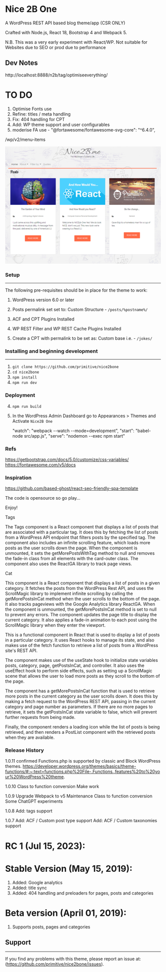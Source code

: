 # Nice 2B One
A WordPress REST API based blog theme/app (CSR ONLY)

Crafted with Node.js, React 18, Bootstrap 4 and Webpack 5.

N.B. This was a very early experiment with React/WP.
Not suitable for Websites due to SEO or prod due to performance 

## Dev Notes

http://localhost:8888/n2b/tag/optimiseeverything/



# TO DO
1. Optimise Fonts use
2. Refine: titles / meta handling
3. Fix: 404 handling for CPT
4. Add: WP theme support and user configurables
5. moderise FA use - "@fortawesome/fontawesome-svg-core": "^6.4.0",

/wp/v2/menu-items


![screenshot](public/screenshot.jpg)

### Setup
-----

The following pre-requisites should be in place for the theme to work:

1. WordPress version 6.0 or later
2. Posts permalink set set to: Custom Structure - `/posts/%postname%/`

3. ACF and CPT Plugins Installed
4. WP REST Filter and WP REST Cache Plugins Installed

5. Create a CPT with permalink to be set as: Custom base i.e. - `/jokes/`

### Installing and beginning development
------------------------------------

1. `git clone https://github.com/primitive/nice2bone`
2. `cd nice2bone`
3. `npm install`
4. `npm run dev`

### Deployment
4. `npm run build`
5. In the WordPress Admin Dashboard go to Appearances > Themes and Activate `Nice2B One`

    "watch": "webpack --watch --mode=development",
    "start": "babel-node src/app.js",
    "serve": "nodemon --exec npm start"

### Refs
https://getbootstrap.com/docs/5.0/customize/css-variables/
https://fontawesome.com/v5/docs

### Inspiration
https://github.com/based-ghost/react-seo-friendly-spa-template

The code is opensource so go play...

Enjoy!



Tags

The Tags component is a React component that displays a list of posts that are associated with a particular tag. It does this by fetching the list of posts from a WordPress API endpoint that filters posts by the specified tag. The component also includes an infinite scrolling feature, which loads more posts as the user scrolls down the page. When the component is unmounted, it sets the getMorePostsWithTag method to null and removes the fade-in class from all elements with the card-outer class. The component also uses the ReactGA library to track page views.

Cat

This component is a React component that displays a list of posts in a given category. It fetches the posts from the WordPress Rest API, and uses the ScrollMagic library to implement infinite scrolling by calling the getMorePostsInCat method when the user scrolls to the bottom of the page. It also tracks pageviews with the Google Analytics library ReactGA. When the component is unmounted, the getMorePostsInCat method is set to null to prevent any errors. The component updates the page title to display the current category. It also applies a fade-in animation to each post using the ScrollMagic library when they enter the viewport.

This is a functional component in React that is used to display a list of posts in a particular category. It uses React hooks to manage its state, and also makes use of the fetch function to retrieve a list of posts from a WordPress site's REST API.

The component makes use of the useState hook to initialize state variables posts, category, page, getPostsInCat, and controller. It also uses the useEffect hook to perform side effects, such as setting up a ScrollMagic scene that allows the user to load more posts as they scroll to the bottom of the page.

The component has a getMorePostsInCat function that is used to retrieve more posts in the current category as the user scrolls down. It does this by making a fetch request to the WordPress REST API, passing in the current category and page number as parameters. If there are no more pages to retrieve, it sets the getPostsInCat state variable to false, which will prevent further requests from being made.

Finally, the component renders a loading icon while the list of posts is being retrieved, and then renders a PostList component with the retrieved posts when they are available.



### Release History

1.0.11
confirmed Functions.php is supported by classic and Block WordPress themes.
https://developer.wordpress.org/themes/basics/theme-functions/#:~:text=functions.php%20File-,Functions.,features%20to%20your%20WordPress%20theme.


1.0.10
Class to function conversion
Make work

1.0.9
Upgrade Webpack to v5
Maintenance
Class to function conversion
Some ChatGPT experiments

1.0.8
Add: tags support 

1.0.7
Add: ACF / Custom post type support
Add: ACF / Custom taxonomies support


# RC 1 (Jul 15, 2023):


# Stable Version (May 15, 2019):
1. Added: Google analytics
2. Added: title sync 
3. Added: 404 handling and preloaders for pages, posts and categories

# Beta version (April 01, 2019):
1. Supports posts, pages and categories


## Support
-------

If you find any problems with this theme, please report an issue at:
(https://github.com/primitive/nice2bone/issues).

